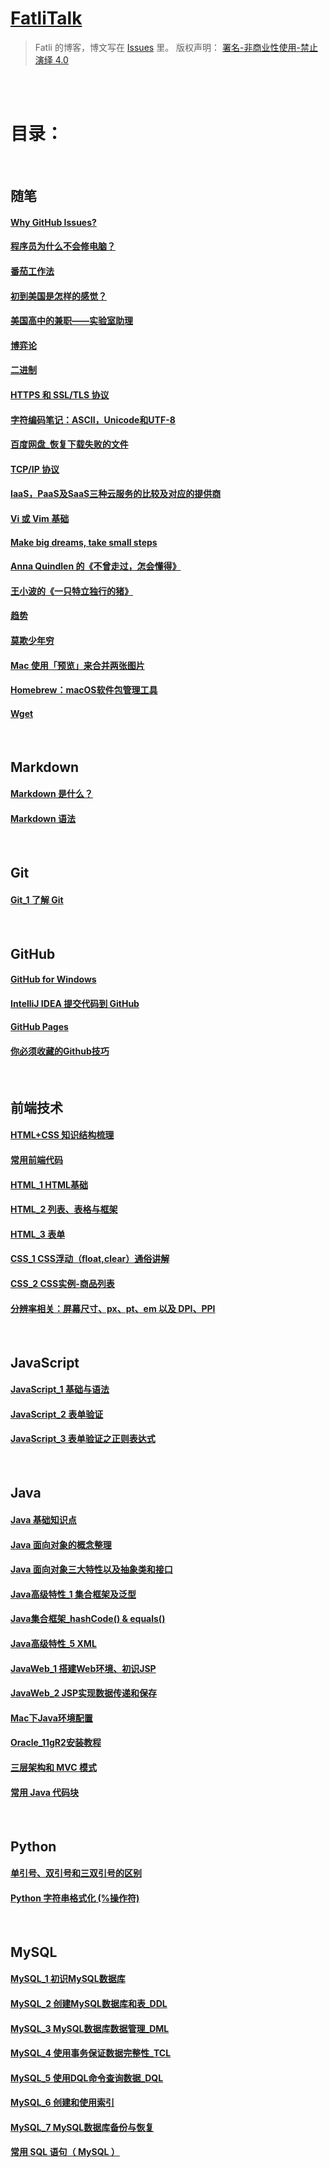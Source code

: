 # [FatliTalk](https://github.com/FatliTalk/blog/issues)

> Fatli 的博客，博文写在 [Issues](https://github.com/FatliTalk/blog/issues) 里。
> 版权声明： [署名-非商业性使用-禁止演绎 4.0](https://creativecommons.org/licenses/by-nc-nd/4.0/deed.zh)

<br><br>

# 目录：

<br>

## 随笔 

#### [Why GitHub Issues?](https://github.com/FatliTalk/blog/issues/1)
#### [程序员为什么不会修电脑？](https://github.com/FatliTalk/blog/issues/4)
#### [番茄工作法](https://github.com/FatliTalk/blog/issues/7)
#### [初到美国是怎样的感觉？](https://github.com/FatliTalk/blog/issues/8)
#### [美国高中的兼职——实验室助理](https://github.com/FatliTalk/blog/issues/9)
#### [博弈论](https://github.com/FatliTalk/blog/issues/14)
#### [二进制](https://github.com/FatliTalk/blog/issues/15)
#### [HTTPS 和 SSL/TLS 协议](https://github.com/FatliTalk/blog/issues/40)
#### [字符编码笔记：ASCII，Unicode和UTF-8](https://github.com/FatliTalk/blog/issues/45)
#### [百度网盘_恢复下载失败的文件](https://github.com/FatliTalk/blog/issues/46)
#### [TCP/IP 协议](https://github.com/FatliTalk/blog/issues/47)
#### [IaaS，PaaS及SaaS三种云服务的比较及对应的提供商](https://github.com/FatliTalk/blog/issues/50)
#### [Vi 或 Vim 基础](https://github.com/FatliTalk/blog/issues/51)
#### [Make big dreams, take small steps](https://github.com/FatliTalk/blog/issues/52)
#### [Anna Quindlen 的《不曾走过，怎会懂得》](https://github.com/FatliTalk/blog/issues/53)
#### [王小波的《一只特立独行的猪》](https://github.com/FatliTalk/blog/issues/54)
#### [趋势](https://github.com/FatliTalk/blog/issues/55)
#### [莫欺少年穷](https://github.com/FatliTalk/blog/issues/56)
#### [Mac 使用「预览」来合并两张图片](https://github.com/FatliTalk/blog/issues/57)
#### [Homebrew：macOS软件包管理工具](https://github.com/FatliTalk/blog/issues/59)
#### [Wget](https://github.com/FatliTalk/blog/issues/60)

<br>

## Markdown

#### [Markdown 是什么？](https://github.com/FatliTalk/blog/issues/3)
#### [Markdown 语法](https://github.com/FatliTalk/blog/issues/2)

<br>

## Git

#### [Git_1 了解 Git](https://github.com/FatliTalk/blog/issues/61)

<br>

## GitHub

#### [GitHub for Windows](https://github.com/FatliTalk/blog/issues/10)
#### [IntelliJ IDEA 提交代码到 GitHub](https://github.com/FatliTalk/blog/issues/11)
#### [GitHub Pages](https://github.com/FatliTalk/blog/issues/12)
#### [你必须收藏的Github技巧](https://github.com/FatliTalk/blog/issues/13)

<br>

## 前端技术

#### [HTML+CSS 知识结构梳理](https://github.com/FatliTalk/blog/issues/29)
#### [常用前端代码](https://github.com/FatliTalk/blog/issues/43)
#### [HTML_1 HTML基础](https://github.com/FatliTalk/blog/issues/17)
#### [HTML_2 列表、表格与框架](https://github.com/FatliTalk/blog/issues/18)
#### [HTML_3 表单](https://github.com/FatliTalk/blog/issues/19)
#### [CSS_1 CSS浮动（float,clear）通俗讲解](https://github.com/FatliTalk/blog/issues/27)
#### [CSS_2 CSS实例-商品列表](https://github.com/FatliTalk/blog/issues/28)
#### [分辨率相关：屏幕尺寸、px、pt、em 以及 DPI、PPI](https://github.com/FatliTalk/blog/issues/58)

<br>

## JavaScript

#### [JavaScript_1 基础与语法](https://github.com/FatliTalk/blog/issues/39)
#### [JavaScript_2 表单验证](https://github.com/FatliTalk/blog/issues/41)
#### [JavaScript_3 表单验证之正则表达式](https://github.com/FatliTalk/blog/issues/42)

<br>

## Java

#### [Java 基础知识点](https://github.com/FatliTalk/blog/issues/33)
#### [Java 面向对象的概念整理](https://github.com/FatliTalk/blog/issues/5)
#### [Java 面向对象三大特性以及抽象类和接口](https://github.com/FatliTalk/blog/issues/34)
#### [Java高级特性_1 集合框架及泛型](https://github.com/FatliTalk/blog/issues/36)
#### [Java集合框架_hashCode() & equals()](https://github.com/FatliTalk/blog/issues/35)
#### [Java高级特性_5 XML](https://github.com/FatliTalk/blog/issues/6)
#### [JavaWeb_1 搭建Web环境、初识JSP](https://github.com/FatliTalk/blog/issues/32)
#### [JavaWeb_2 JSP实现数据传递和保存](https://github.com/FatliTalk/blog/issues/38)
#### [Mac下Java环境配置](https://github.com/FatliTalk/blog/issues/44)
#### [Oracle_11gR2安装教程](https://github.com/FatliTalk/blog/issues/30)
#### [三层架构和 MVC 模式](https://github.com/FatliTalk/blog/issues/16)
#### [常用 Java 代码块](https://github.com/FatliTalk/blog/issues/31)

<br>

## Python

#### [单引号、双引号和三双引号的区别](https://github.com/FatliTalk/blog/issues/48)
#### [Python 字符串格式化 (%操作符) ](https://github.com/FatliTalk/blog/issues/49)

<br>

## MySQL

#### [MySQL_1 初识MySQL数据库](https://github.com/FatliTalk/blog/issues/20)
#### [MySQL_2 创建MySQL数据库和表_DDL](https://github.com/FatliTalk/blog/issues/21)
#### [MySQL_3 MySQL数据库数据管理_DML](https://github.com/FatliTalk/blog/issues/22)
#### [MySQL_4 使用事务保证数据完整性_TCL](https://github.com/FatliTalk/blog/issues/23)
#### [MySQL_5 使用DQL命令查询数据_DQL](https://github.com/FatliTalk/blog/issues/24)
#### [MySQL_6 创建和使用索引](https://github.com/FatliTalk/blog/issues/25)
#### [MySQL_7 MySQL数据库备份与恢复](https://github.com/FatliTalk/blog/issues/26)
#### [常用 SQL 语句（ MySQL ）](https://github.com/FatliTalk/blog/issues/37)
